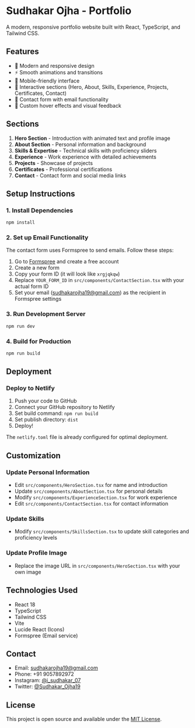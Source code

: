 # Sudhakar Ojha - Portfolio

A modern, responsive portfolio website built with React, TypeScript, and Tailwind CSS.

## Features

- 🎨 Modern and responsive design
- ⚡ Smooth animations and transitions
- 📱 Mobile-friendly interface
- 🎯 Interactive sections (Hero, About, Skills, Experience, Projects, Certificates, Contact)
- 📧 Contact form with email functionality
- 🌟 Custom hover effects and visual feedback

## Sections

1. **Hero Section** - Introduction with animated text and profile image
2. **About Section** - Personal information and background
3. **Skills & Expertise** - Technical skills with proficiency sliders
4. **Experience** - Work experience with detailed achievements
5. **Projects** - Showcase of projects
6. **Certificates** - Professional certifications
7. **Contact** - Contact form and social media links

## Setup Instructions

### 1. Install Dependencies
```bash
npm install
```

### 2. Set up Email Functionality

The contact form uses Formspree to send emails. Follow these steps:

1. Go to [Formspree](https://formspree.io/) and create a free account
2. Create a new form
3. Copy your form ID (it will look like `xrgjqkqw`)
4. Replace `YOUR_FORM_ID` in `src/components/ContactSection.tsx` with your actual form ID
5. Set your email (sudhakarojha19@gmail.com) as the recipient in Formspree settings

### 3. Run Development Server
```bash
npm run dev
```

### 4. Build for Production
```bash
npm run build
```

## Deployment

### Deploy to Netlify

1. Push your code to GitHub
2. Connect your GitHub repository to Netlify
3. Set build command: `npm run build`
4. Set publish directory: `dist`
5. Deploy!

The `netlify.toml` file is already configured for optimal deployment.

## Customization

### Update Personal Information
- Edit `src/components/HeroSection.tsx` for name and introduction
- Update `src/components/AboutSection.tsx` for personal details
- Modify `src/components/ExperienceSection.tsx` for work experience
- Edit `src/components/ContactSection.tsx` for contact information

### Update Skills
- Modify `src/components/SkillsSection.tsx` to update skill categories and proficiency levels

### Update Profile Image
- Replace the image URL in `src/components/HeroSection.tsx` with your own image

## Technologies Used

- React 18
- TypeScript
- Tailwind CSS
- Vite
- Lucide React (Icons)
- Formspree (Email service)

## Contact

- Email: sudhakarojha19@gmail.com
- Phone: +91 9057892972
- Instagram: [@i_sudhakar_07](https://www.instagram.com/i_sudhakar_07?igsh=MWVqdmN0dXhmeDBmdg==)
- Twitter: [@Sudhakar_Ojha19](https://x.com/Sudhakar_Ojha19?t=4MKceoRI2n-x2pP-c-TmDg&s=09)

## License

This project is open source and available under the [MIT License](LICENSE).